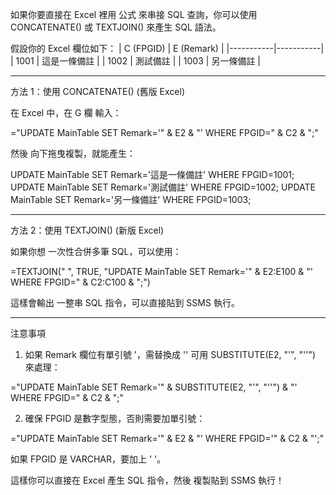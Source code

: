 如果你要直接在 Excel 裡用 公式 來串接 SQL 查詢，你可以使用 CONCATENATE() 或 TEXTJOIN() 來產生 SQL 語法。

假設你的 Excel 欄位如下： | C (FPGID) | E (Remark) | |-----------|-----------| | 1001      | 這是一條備註 | | 1002      | 測試備註 | | 1003      | 另一條備註 |


---

方法 1：使用 CONCATENATE() (舊版 Excel)

在 Excel 中，在 G 欄 輸入：

="UPDATE MainTable SET Remark='" & E2 & "' WHERE FPGID=" & C2 & ";"

然後 向下拖曳複製，就能產生：

UPDATE MainTable SET Remark='這是一條備註' WHERE FPGID=1001;
UPDATE MainTable SET Remark='測試備註' WHERE FPGID=1002;
UPDATE MainTable SET Remark='另一條備註' WHERE FPGID=1003;


---

方法 2：使用 TEXTJOIN() (新版 Excel)

如果你想 一次性合併多筆 SQL，可以使用：

=TEXTJOIN(" ", TRUE, "UPDATE MainTable SET Remark='" & E2:E100 & "' WHERE FPGID=" & C2:C100 & ";")

這樣會輸出 一整串 SQL 指令，可以直接貼到 SSMS 執行。


---

注意事項

1. 如果 Remark 欄位有單引號 '，需替換成 ''
可用 SUBSTITUTE(E2, "'", "''") 來處理：

="UPDATE MainTable SET Remark='" & SUBSTITUTE(E2, "'", "''") & "' WHERE FPGID=" & C2 & ";"


2. 確保 FPGID 是數字型態，否則需要加單引號：

="UPDATE MainTable SET Remark='" & E2 & "' WHERE FPGID='" & C2 & "';"

如果 FPGID 是 VARCHAR，要加上 ' '。



這樣你可以直接在 Excel 產生 SQL 指令，然後 複製貼到 SSMS 執行！

